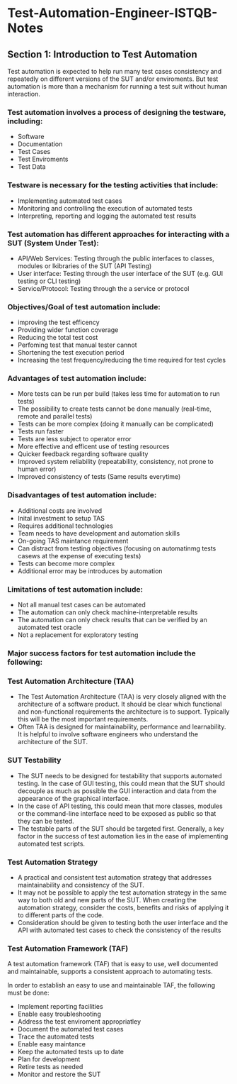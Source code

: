# Test-Automation-Engineer-ISTQB-Notes


## Section 1: Introduction to Test Automation

Test automation is expected to help run many test cases consistency and repeatedly on different versions of the SUT and/or enviroments. But test automation is more than a mechanism for running a test suit without human interaction. 

### Test automation involves a process of designing the testware, including:

- Software
- Documentation
- Test Cases
- Test Enviroments 
- Test Data


### Testware is necessary for the testing activities that include:

- Implementing automated test cases 
- Monitoring and controlling the execution of automated tests
- Interpreting, reporting and logging the automated test results


### Test automation has different approaches for interacting with a SUT (System Under Test):

- API/Web Services: Testing through the public interfaces to classes, modules or lkibraries of the SUT (API Testing)
- User interface: Testing through the user interface of the SUT (e.g. GUI testing or CLI testing)
- Service/Protocol: Testing through the a service or protocol

### Objectives/Goal of test automation include:

- improving the test efficency
- Providing wider function coverage
- Reducing the total test cost
- Perfoming test that manual tester cannot
- Shortening the test execution period
- Increasing the test frequency/reducing the time required for test cycles


### Advantages of test automation include:

- More tests can be run per build (takes less time for automation to run tests)
- The possibility to create tests cannot be done manually (real-time, remote and parallel tests)
- Tests can be more complex (doing it manually can be complicated)
- Tests run faster 
- Tests are less subject to operator error
- More effective and efficent use of testing resources
- Quicker feedback regarding software quality
- Improved system reliability (repeatability, consistency, not prone to human error)
- Improved consistency of tests (Same results everytime)

### Disadvantages of test automation include:

- Additional costs are involved
- Inital investment to setup TAS
- Requires additional technologies
- Team needs to have development and automation skills
- On-going TAS maintance requirement
- Can distract from testing objectives (focusing on automatinmg tests casews at the expense of executing tests)
- Tests can become more complex
- Additional error may be introduces by automation

### Limitations of test automation include:

- Not all manual test cases can be automated
- The automation can only check machine-interpretable results
- The automation can only check results that can be verified by an automated test oracle
- Not a replacement for exploratory testing 

### Major success factors for test automation include the following:

### Test Automation Architecture (TAA)

- The Test Automation Architecture (TAA) is very closely aligned with the architecture of a software product. It should be clear which functional and non-functional requirements the architecture is to support. Typically this will be the most important requirements.
- Often TAA is designed for maintainability, performance and learnability. It is helpful to involve software engineers who understand the architecture of the SUT.

### SUT Testability

- The SUT needs to be designed for testability that supports automated testing. In the case of GUI testing, this could mean that the SUT should decouple as much as possible the GUI interaction and data from the appearance of the graphical interface. 
- In the case of API testing, this could mean that more classes, modules or the command-line interface need to be exposed as public so that they can be tested.
- The testable parts of the SUT should be targeted first. Generally, a key factor in the success of test automation lies in the ease of implementing automated test scripts.

### Test Automation Strategy
- A practical and consistent test automation strategy that addresses maintainability and consistency of the SUT.
- It may not be possible to apply the test automation strategy in the same way to both old and new parts of the SUT. When creating the automation strategy, consider the costs, benefits and risks of applying it to different parts of the code.
- Consideration should be given to testing both the user interface and the API with automated test cases to check the consistency of the results 

### Test Automation Framework (TAF)
A test automation framework (TAF) that is easy to use, well documented and maintainable, supports a consistent approach to automating tests.

In order to establish an easy to use and maintainable TAF, the following must be done: 

- Implement reporting facilities
- Enable easy troubleshooting
- Address the test enviroment appropriatley
- Document the automated test cases
-  Trace the automated tests
-  Enable easy maintance
-  Keep the automated tests up to date
-  Plan for development
-  Retire tests as needed
-  Monitor and restore the SUT






